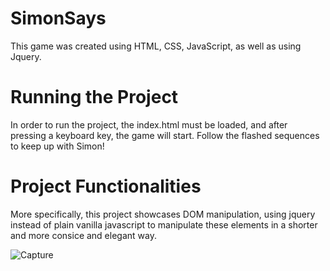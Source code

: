 # SimonSays
This game was created using HTML, CSS, JavaScript, as well as using Jquery.

# Running the Project
In order to run the project, the index.html must be loaded, and after pressing a keyboard key, the game will start. Follow the flashed sequences to keep up with Simon!

# Project Functionalities
More specifically, this project showcases DOM manipulation, using jquery instead of plain vanilla javascript to manipulate these elements in a shorter and more consice and elegant way.

![Capture](https://user-images.githubusercontent.com/89613119/234811805-514b6f37-91ed-4794-b2c2-6f1a71252e03.PNG)

